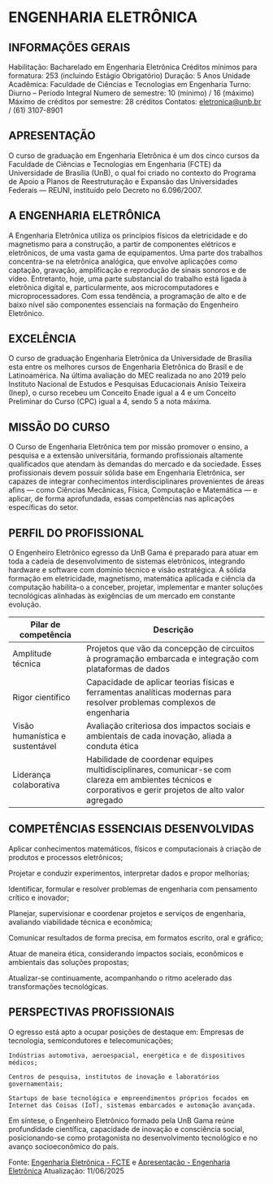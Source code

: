 # ENGENHARIA ELETRÔNICA

## INFORMAÇÕES GERAIS

Habilitação: Bacharelado em Engenharia Eletrônica
Créditos mínimos para formatura: 253 (incluindo Estágio Obrigatório)
Duração: 5 Anos
Unidade Acadêmica: Faculdade de Ciências e Tecnologias em Engenharia
Turno: Diurno – Período Integral
Numero de semestre: 10 (mínimo) / 16 (máximo)
Máximo de créditos por semestre: 28 créditos
Contatos: eletronica@unb.br / (61) 3107-8901

## APRESENTAÇÃO

O curso de graduação em Engenharia Eletrônica é um dos cinco cursos da Faculdade de Ciências e Tecnologias em Engenharia (FCTE) da Universidade de Brasília (UnB), o qual foi criado no contexto do Programa de Apoio a Planos de Reestruturação e Expansão das Universidades Federais — REUNI, instituído pelo Decreto no 6.096/2007.

## A ENGENHARIA ELETRÔNICA

A Engenharia Eletrônica utiliza os princípios físicos da eletricidade e do magnetismo para a construção, a partir de componentes elétricos e eletrônicos, de uma vasta gama de equipamentos. Uma parte dos trabalhos concentra-se na eletrônica analógica, que envolve aplicações como captação, gravação, amplificação e reprodução de sinais sonoros e de vídeo. Entretanto, hoje, uma parte substancial do trabalho está ligada à eletrônica digital e, particularmente, aos microcomputadores e microprocessadores. Com essa tendência, a programação de alto e de baixo nível são componentes essenciais na formação do Engenheiro Eletrônico.

## EXCELÊNCIA

O curso de graduação Engenharia Eletrônica da Universidade de Brasília esta entre os melhores cursos de Engenharia Eletrônica do Brasil e de Latinoamérica. Na última avaliação do MEC realizada no ano 2019 pelo Instituto Nacional de Estudos e Pesquisas Educacionais Anísio Teixeira (Inep), o curso recebeu um Conceito Enade igual a 4 e um Conceito Preliminar do Curso (CPC) igual a 4, sendo 5 a nota máxima.

## MISSÃO DO CURSO

O Curso de Engenharia Eletrônica tem por missão promover o ensino, a pesquisa e a extensão universitária, formando profissionais altamente qualificados que atendam às demandas do mercado e da sociedade. Esses profissionais devem possuir sólida base em Engenharia Eletrônica, ser capazes de integrar conhecimentos interdisciplinares provenientes de áreas afins — como Ciências Mecânicas, Física, Computação e Matemática — e aplicar, de forma aprofundada, essas competências nas aplicações específicas do setor.

## PERFIL DO PROFISSIONAL

O Engenheiro Eletrônico egresso da UnB Gama é preparado para atuar em toda a cadeia de desenvolvimento de sistemas eletrônicos, integrando hardware e software com domínio técnico e visão estratégica. A sólida formação em eletricidade, magnetismo, matemática aplicada e ciência da computação habilita-o a conceber, projetar, implementar e manter soluções tecnológicas alinhadas às exigências de um mercado em constante evolução.

| Pilar de competência            | Descrição                                                                                                                                                 |
| ------------------------------- | --------------------------------------------------------------------------------------------------------------------------------------------------------- |
| Amplitude técnica               | Projetos que vão da concepção de circuitos à programação embarcada e integração com plataformas de dados                                                  |
| Rigor científico                | Capacidade de aplicar teorias físicas e ferramentas analíticas modernas para resolver problemas complexos de engenharia                                   |
| Visão humanística e sustentável | Avaliação criteriosa dos impactos sociais e ambientais de cada inovação, aliada a conduta ética                                                           |
| Liderança colaborativa          | Habilidade de coordenar equipes multidisciplinares, comunicar-se com clareza em ambientes técnicos e corporativos e gerir projetos de alto valor agregado |

## COMPETÊNCIAS ESSENCIAIS DESENVOLVIDAS

Aplicar conhecimentos matemáticos, físicos e computacionais à criação de produtos e processos eletrônicos;

Projetar e conduzir experimentos, interpretar dados e propor melhorias;

Identificar, formular e resolver problemas de engenharia com pensamento crítico e inovador;

Planejar, supervisionar e coordenar projetos e serviços de engenharia, avaliando viabilidade técnica e econômica;

Comunicar resultados de forma precisa, em formatos escrito, oral e gráfico;

Atuar de maneira ética, considerando impactos sociais, econômicos e ambientais das soluções propostas;

Atualizar-se continuamente, acompanhando o ritmo acelerado das transformações tecnológicas.

## PERSPECTIVAS PROFISSIONAIS

O egresso está apto a ocupar posições de destaque em:
Empresas de tecnologia, semicondutores e telecomunicações;

    Indústrias automotiva, aeroespacial, energética e de dispositivos médicos;

    Centros de pesquisa, institutos de inovação e laboratórios governamentais;

    Startups de base tecnológica e empreendimentos próprios focados em Internet das Coisas (IoT), sistemas embarcados e automação avançada.

Em síntese, o Engenheiro Eletrônico formado pela UnB Gama reúne profundidade científica, capacidade de inovação e consciência social, posicionando-se como protagonista no desenvolvimento tecnológico e no avanço socioeconômico do país.

Fonte: [Engenharia Eletrônica - FCTE](https://eletronica.unb.br/) e [Apresentação - Engenharia Eletrônica](https://eletronica.unb.br/apresentacao/)
Atualização: 11/06/2025
